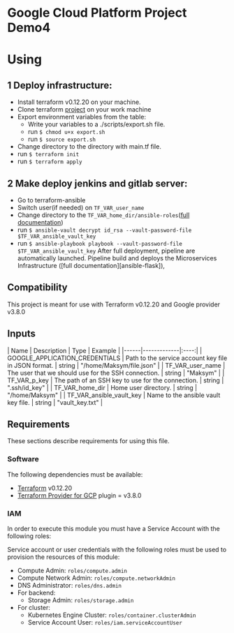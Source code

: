 # Google Cloud Platform Project Demo4

# Using

## 1 Deploy infrastructure:

- Install terraform v0.12.20 on your machine.
- Clone terraform [project][terraform-host] on your work machine
- Export environment variables from the table:
  - Write your variables to a ./scripts/export.sh file.
  - run `$ chmod u+x export.sh`
  - run `$ source export.sh`
- Change directory to the directory with main.tf file.
- run `$ terraform init`
- run `$ terraform apply`

## 2 Make deploy jenkins and gitlab server:

- Go to terraform-ansible
- Switch user(if needed) on `TF_VAR_user_name`
- Change directory to the `TF_VAR_home_dir/ansible-roles`([full documentation][ansible-roles])
- run `$ ansible-vault decrypt id_rsa --vault-password-file $TF_VAR_ansible_vault_key`
- run `$ ansible-playbook playbook --vault-password-file $TF_VAR_ansible_vault_key`
After full deployment, pipeline are automatically launched. Pipeline build and deploys the Microservices Infrastructure ([full documentation][ansible-flask]),


## Compatibility

This project is meant for use with Terraform v0.12.20 and Google provider v3.8.0
<!-- BEGINNING OF PRE-COMMIT-TERRAFORM DOCS HOOK -->
## Inputs

| Name | Description | Type | Example |
|------|-------------|:----:|
| GOOGLE\_APPLICATION\_CREDENTIALS | Path to the service account key file in JSON format. | string | "/home/Maksym/file.json" |
| TF\_VAR\_user\_name | The user that we should use for the SSH connection. | string | "Maksym" |
| TF\_VAR\_p\_key | The path of an SSH key to use for the connection. | string | ".ssh/id_key" |
| TF\_VAR\_home\_dir | Home user directory. | string | "/home/Maksym" |
| TF\_VAR\_ansible\_vault\_key | Name to the ansible vault key file. | string | "vault_key.txt" |

<!-- END OF PRE-COMMIT-TERRAFORM DOCS HOOK -->

## Requirements

These sections describe requirements for using this file.

### Software

The following dependencies must be available:

- [Terraform][terraform] v0.12.20
- [Terraform Provider for GCP][terraform-provider-gcp] plugin = v3.8.0

### IAM
In order to execute this module you must have a Service Account with the
following roles:


Service account or user credentials with the following roles must be used to provision the resources of this module:

- Compute Admin: `roles/compute.admin`
- Compute Network Admin: `roles/compute.networkAdmin`
- DNS Administrator: `roles/dns.admin`
- For backend:
  - Storage Admin: `roles/storage.admin`
- For cluster:  
  - Kubernetes Engine Cluster: `roles/container.clusterAdmin`
  - Service Account User: `roles/iam.serviceAccountUser`

[terraform-provider-gcp]: https://www.terraform.io/docs/providers/google/index.html
[terraform]: https://www.terraform.io/downloads.html
[terraform-host]: https://github.com/DanJake/demo4_tf.git
[ansible-roles]: https://gitlab.sxvova.opensource-ukraine.org/root/ansible-roles.git
